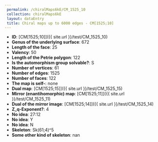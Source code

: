 ```yaml
--- 
 permalink: /chiralMaps6kE/CM_1525_10 
 collection: chiralMaps6kE
 layout: dataEntry
 title: Chiral maps up to 6000 edges - CM[1525;10]
---
```


- **ID**: [CM[1525;10]]({{ site.url }}/test/CM_1525_10)
- **Genus of the underlying surface**: 672
- **Length of the face**: 25
- **Valency**: 50
- **Length of the Petrie polygon**: 122
- **Is the automorphism group solvable?**: S
- **Number of vertices**: 61
- **Number of edges**: 1525
- **Number of faces**: 122
- **The map is self-**: none
- **Dual map**: [CM[1525;15]]({{ site.url }}/test/CM_1525_15)
- **Mirror (enantihomorphic) map**: [CM[1525;11]]({{ site.url }}/test/CM_1525_11)
- **Dual of the mirror image**: [CM[1525;14]]({{ site.url }}/test/CM_1525_14)
- **Z_q-Exponent?**: 4
- **No idea**:  27:12
- **No idea**: Y
- **No idea**: N
- **Skeleton**: Sk(61;4)^5
- **Some other kind of skeleton**: nan
